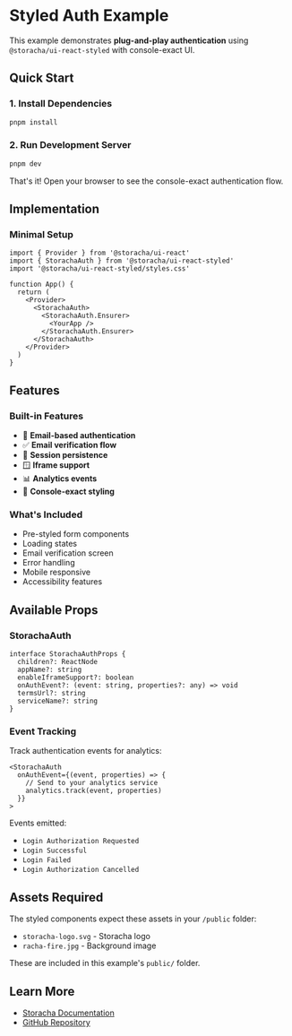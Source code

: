 # Styled Auth Example

This example demonstrates **plug-and-play authentication** using `@storacha/ui-react-styled` with console-exact UI.

## Quick Start

### 1. Install Dependencies

```bash
pnpm install
```

### 2. Run Development Server

```bash
pnpm dev
```

That's it! Open your browser to see the console-exact authentication flow.

## Implementation

### Minimal Setup

```tsx
import { Provider } from '@storacha/ui-react'
import { StorachaAuth } from '@storacha/ui-react-styled'
import '@storacha/ui-react-styled/styles.css'

function App() {
  return (
    <Provider>
      <StorachaAuth>
        <StorachaAuth.Ensurer>
          <YourApp />
        </StorachaAuth.Ensurer>
      </StorachaAuth>
    </Provider>
  )
}
```

## Features

### Built-in Features

- 📧 **Email-based authentication**
- ✅ **Email verification flow**
- 🔄 **Session persistence**
- 🪟 **Iframe support**
- 📊 **Analytics events**
- 🎨 **Console-exact styling**

### What's Included

- Pre-styled form components
- Loading states
- Email verification screen
- Error handling
- Mobile responsive
- Accessibility features

## Available Props

### StorachaAuth

```tsx
interface StorachaAuthProps {
  children?: ReactNode
  appName?: string
  enableIframeSupport?: boolean
  onAuthEvent?: (event: string, properties?: any) => void
  termsUrl?: string
  serviceName?: string
}
```

### Event Tracking

Track authentication events for analytics:

```tsx
<StorachaAuth
  onAuthEvent={(event, properties) => {
    // Send to your analytics service
    analytics.track(event, properties)
  }}
>
```

Events emitted:
- `Login Authorization Requested`
- `Login Successful`
- `Login Failed`
- `Login Authorization Cancelled`

## Assets Required

The styled components expect these assets in your `/public` folder:

- `storacha-logo.svg` - Storacha logo
- `racha-fire.jpg` - Background image

These are included in this example's `public/` folder.

## Learn More

- [Storacha Documentation](https://docs.storacha.network)
- [GitHub Repository](https://github.com/storacha/upload-service)
